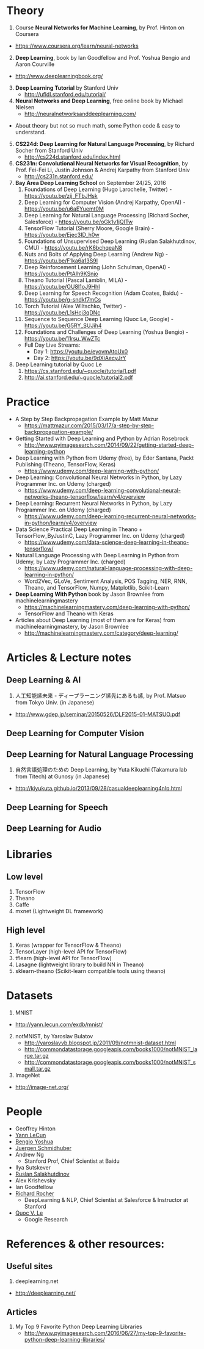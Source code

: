 # Theory
1. Course **Neural Networks for Machine Learning**, by Prof. Hinton on Coursera
  * https://www.coursera.org/learn/neural-networks
2. **Deep Learning**, book by Ian Goodfellow and Prof. Yoshua Bengio and Aaron Courville
  * http://www.deeplearningbook.org/
3. **Deep Learning Tutorial** by Stanford Univ
	* http://ufldl.stanford.edu/tutorial/
4. **Neural Networks and Deep Learning**, free online book by Michael Nielsen
	* http://neuralnetworksanddeeplearning.com/
  * About theory but not so much math, some Python code & easy to understand.
5. **CS224d: Deep Learning for Natural Language Processing**, by Richard Socher from Stanford Univ
	* http://cs224d.stanford.edu/index.html
6. **CS231n: Convolutional Neural Networks for Visual Recognition**, by Prof. Fei-Fei Li, Justin Johnson & Andrej Karpathy from Stanford Univ
	* http://cs231n.stanford.edu/
7. **Bay Area Deep Learning School** on September 24/25, 2016
	1. Foundations of Deep Learning (Hugo Larochelle, Twitter) - https://youtu.be/zij_FTbJHsk
	2. Deep Learning for Computer Vision (Andrej Karpathy, OpenAI) - https://youtu.be/u6aEYuemt0M
	3. Deep Learning for Natural Language Processing (Richard Socher, Salesforce) - https://youtu.be/oGk1v1jQITw
	4. TensorFlow Tutorial (Sherry Moore, Google Brain) - https://youtu.be/Ejec3ID_h0w
	5. Foundations of Unsupervised Deep Learning (Ruslan Salakhutdinov, CMU) - https://youtu.be/rK6bchqeaN8
	6. Nuts and Bolts of Applying Deep Learning (Andrew Ng) - https://youtu.be/F1ka6a13S9I
	7. Deep Reinforcement Learning (John Schulman, OpenAI) - https://youtu.be/PtAIh9KSnjo
	8. Theano Tutorial (Pascal Lamblin, MILA) - https://youtu.be/OU8I1oJ9HhI
	9. Deep Learning for Speech Recognition (Adam Coates, Baidu) - https://youtu.be/g-sndkf7mCs
	10. Torch Tutorial (Alex Wiltschko, Twitter) - https://youtu.be/L1sHcj3qDNc
	11. Sequence to Sequence Deep Learning (Quoc Le, Google) - https://youtu.be/G5RY_SUJih4
	12. Foundations and Challenges of Deep Learning (Yoshua Bengio) - https://youtu.be/11rsu_WwZTc
	* Full Day Live Streams:
		* Day 1: https://youtu.be/eyovmAtoUx0
		* Day 2: https://youtu.be/9dXiAecyJrY
8. Deep Learning tutorial by Quoc Le
	1. https://cs.stanford.edu/~quocle/tutorial1.pdf
	2. http://ai.stanford.edu/~quocle/tutorial2.pdf

# Practice
* A Step by Step Backpropagation Example by Matt Mazur
	* https://mattmazur.com/2015/03/17/a-step-by-step-backpropagation-example/
* Getting Started with Deep Learning and Python by Adrian Rosebrock
	* http://www.pyimagesearch.com/2014/09/22/getting-started-deep-learning-python
* Deep Learning with Python from Udemy (free), by Eder Santana, Packt Publishing (Theano, TensorFlow, Keras)
	* https://www.udemy.com/deep-learning-with-python/
* Deep Learning: Convolutional Neural Networks in Python, by Lazy Programmer Inc. on Udemy (charged)
	* https://www.udemy.com/deep-learning-convolutional-neural-networks-theano-tensorflow/learn/v4/overview
* Deep Learning: Recurrent Neural Networks in Python, by Lazy Programmer Inc. on Udemy (charged)
	* https://www.udemy.com/deep-learning-recurrent-neural-networks-in-python/learn/v4/overview
* Data Science Practical Deep Learning in Theano + TensorFlow_ByJustinC, Lazy Programmer Inc. on Udemy (charged)
	* https://www.udemy.com/data-science-deep-learning-in-theano-tensorflow/
* Natural Language Processing with Deep Learning in Python from Udemy, by Lazy Programmer Inc. (charged)
  * https://www.udemy.com/natural-language-processing-with-deep-learning-in-python/
  * Word2Vec, GLoVe, Sentiment Analysis, POS Tagging, NER, RNN, Theano, and TensorFlow, Numpy, Matplotlib, Scikit-Learn
* **Deep Learning With Python** book by Jason Brownlee from machinelearningmastery
	* https://machinelearningmastery.com/deep-learning-with-python/
  * TensorFlow and Theano with Keras
* Articles about Deep Learning (most of them are for Keras) from machinelearningmastery, by Jason Brownlee
	* http://machinelearningmastery.com/category/deep-learning/

# Articles & Lecture notes
## Deep Learning & AI
1. 人工知能䛾未来 - ディープラーニング䛾先にあるも䛾, by Prof. Matsuo from Tokyo Univ. (in Japanese)
  * http://www.gdep.jp/seminar/20150526/DLF2015-01-MATSUO.pdf

## Deep Learning for Computer Vision

## Deep Learning for Natural Language Processing
1. 自然言語処理のための Deep Learning, by Yuta Kikuchi (Takamura lab from Titech) at Gunosy (in Japanese)
  * http://kiyukuta.github.io/2013/09/28/casualdeeplearning4nlp.html

## Deep Learning for Speech

## Deep Learning for Audio

# Libraries
## Low level
1. TensorFlow
2. Theano
3. Caffe
4. mxnet (Lightweight DL framework)

## High level
1. Keras (wrapper for TensorFlow & Theano)
2. TensorLayer (high-level API for TensorFlow)
3. tflearn (high-level API for TensorFlow)
4. Lasagne (lightweight library to build NN in Theano)
5. sklearn-theano (Scikit-learn compatible tools using theano)

# Datasets
1. MNIST
  * http://yann.lecun.com/exdb/mnist/
2. notMNIST, by Yaroslav Bulatov
	* http://yaroslavvb.blogspot.jp/2011/09/notmnist-dataset.html
	* http://commondatastorage.googleapis.com/books1000/notMNIST_large.tar.gz
	* http://commondatastorage.googleapis.com/books1000/notMNIST_small.tar.gz
3. ImageNet
  * http://image-net.org/

# People
* Geoffrey Hinton
* [Yann LeCun](http://yann.lecun.com/)
* [Bengio Yoshua](http://www.iro.umontreal.ca/~bengioy/yoshua_en/index.html)
* [Juergen Schmidhuber](http://people.idsia.ch/~juergen/)
* Andrew Ng
  * Stanford Prof, Chief Scientist at Baidu
* Ilya Sutskever
* [Ruslan Salakhutdinov](http://www.cs.cmu.edu/~rsalakhu/)
* Alex Krishevsky
* Ian Goodfellow
* [Richard Rocher](http://www.socher.org)
  * DeepLearning & NLP, Chief Scientist at Salesforce & Instructor at Stanford
* [Quoc V. Le](http://research.google.com/pubs/QuocLe.html)
  * Google Research

# References & other resources:
## Useful sites
1. deeplearning.net
  * http://deeplearning.net/

## Articles
1. My Top 9 Favorite Python Deep Learning Libraries
	* http://www.pyimagesearch.com/2016/06/27/my-top-9-favorite-python-deep-learning-libraries/
